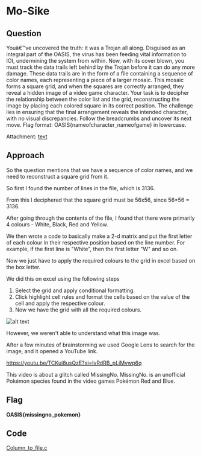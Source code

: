 # Mo-Sike

## Question
Youâ€™ve uncovered the truth: it was a Trojan all along. Disguised as an integral part of the OASIS, the virus has been feeding vital information to IOI, undermining the system from within. Now, with its cover blown, you must track the data trails left behind by the Trojan before it can do any more damage. These data trails are in the form of a file containing a sequence of color names, each representing a piece of a larger mosaic. This mosaic forms a square grid, and when the squares are correctly arranged, they reveal a hidden image of a video game character. Your task is to decipher the relationship between the color list and the grid, reconstructing the image by placing each colored square in its correct position. The challenge lies in ensuring that the final arrangement reveals the intended character, with no visual discrepancies. Follow the breadcrumbs and uncover its next move. Flag format: OASIS{nameofcharacter_nameofgame} in lowercase.

Attachment: [text](../../../../../Pictures/colors.txt)

## Approach

So the question mentions that we  have a sequence of color names, and we need to reconstruct a square grid from it.

So first I found the number of lines  in the file, which is 3136.

From this I deciphered that the square  grid must be 56x56, since 56*56 = 3136.

After going through the contents of the file, I found that there were primarily 4 colours - White, Black, Red and Yellow.

We then wrote a code to basically make a 2-d matrix and put the first letter of each colour in their respective position based on the  line number. For example, if the first line is "White", then the first letter "W" and so on.

Now we just have to apply the required colours  to the grid in excel based on the box letter.

We did this on excel using the following steps

1) Select the grid and apply conditional formatting.
2) Click highlight cell rules and format the  cells based on the value of the cell and apply the respective colour.
3) Now we have the grid with all the required colours.

![alt text](<WhatsApp Image 2024-10-06 at 20.00.13_8988bc64.jpg>)

However, we weren't able to understand what this image was.

After a few minutes of brainstorming we used Google Lens to search for the image, and it opened a YouTube link.

https://youtu.be/TCKui8usQzE?si=lvRdRB_pLiMvwp6q

This video is about a glitch called MissingNo.
MissingNo. is an unofficial Pokémon species found in the video games Pokémon Red and Blue.

## Flag

**OASIS{missingno_pokemon}**

## Code

[Column_to_file.c](column_to_file.c)



